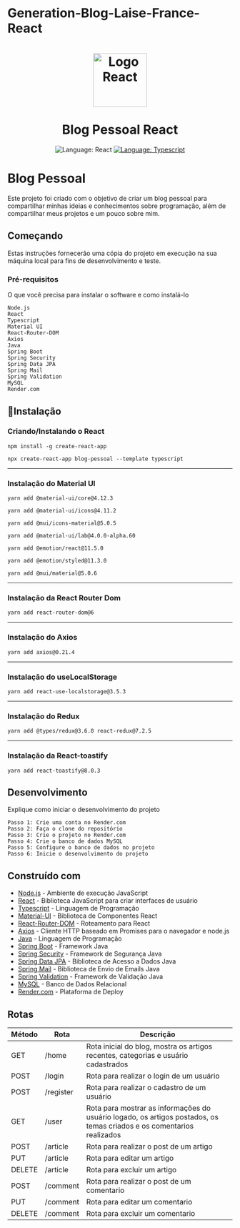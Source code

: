 # Generation-Blog-Laise-France-React
<h1 align="center">
	<img src="https://upload.wikimedia.org/wikipedia/commons/thumb/a/a7/React-icon.svg/1280px-React-icon.svg.png" alt="Logo React" width="120"><br><br>
    Blog Pessoal React
</h1>

<div>
    <p align="center">
<a>
    <img src="https://img.shields.io/static/v1?label=Library&message=React&color=aquamarine&style=for-the-badge&logo=React" alt="Language: React">
</a>
    <a href="#">
        <img src="https://img.shields.io/static/v1?label=Language&message=Typescript&color=blue&style=for-the-badge&logo=Typescript" alt="Language: Typescript">
    </a>
    </p>
</div>

# Blog Pessoal 

Este projeto foi criado com o objetivo de criar um blog pessoal para compartilhar minhas ideias e conhecimentos sobre programação, além de compartilhar meus projetos e um pouco sobre mim.

## Começando

Estas instruções fornecerão uma cópia do projeto em execução na sua máquina local para fins de desenvolvimento e teste.

### Pré-requisitos

O que você precisa para instalar o software e como instalá-lo

```
Node.js
React
Typescript
Material UI
React-Router-DOM
Axios
Java
Spring Boot
Spring Security
Spring Data JPA
Spring Mail
Spring Validation
MySQL
Render.com
```

## 📕Instalação

### Criando/Instalando o React
```
npm install -g create-react-app
```

```
npx create-react-app blog-pessoal --template typescript 
```
---
### Instalação do Material UI
```
yarn add @material-ui/core@4.12.3
```
```
yarn add @material-ui/icons@4.11.2
```
```
yarn add @mui/icons-material@5.0.5
```
```
yarn add @material-ui/lab@4.0.0-alpha.60
```
```
yarn add @emotion/react@11.5.0
```
```
yarn add @emotion/styled@11.3.0
```
```
yarn add @mui/material@5.0.6
```
---
### Instalação da React Router Dom
```
yarn add react-router-dom@6
```
---
### Instalação do Axios
```
yarn add axios@0.21.4
```
---
### Instalação do useLocalStorage
```
yarn add react-use-localstorage@3.5.3
```
---
### Instalação do Redux
```
yarn add @types/redux@3.6.0 react-redux@7.2.5
```
---
### Instalação da React-toastify
```
yarn add react-toastify@8.0.3
```

## Desenvolvimento

Explique como iniciar o desenvolvimento do projeto

```
Passo 1: Crie uma conta no Render.com
Passo 2: Faça o clone do repositório
Passo 3: Crie o projeto no Render.com
Passo 4: Crie o banco de dados MySQL
Passo 5: Configure o banco de dados no projeto
Passo 6: Inicie o desenvolvimento do projeto
```

## Construído com

* [Node.js](https://nodejs.org/) - Ambiente de execução JavaScript
* [React](https://reactjs.org/) - Biblioteca JavaScript para criar interfaces de usuário
* [Typescript](https://www.typescriptlang.org/) - Linguagem de Programação
* [Material-UI](https://material-ui.com/) - Biblioteca de Componentes React
* [React-Router-DOM](https://reacttraining.com/react-router/web/guides/quick-start) - Roteamento para React
* [Axios](https://github.com/axios/axios) - Cliente HTTP baseado em Promises para o navegador e node.js
* [Java](https://www.java.com/pt_BR/) - Linguagem de Programação
* [Spring Boot](https://spring.io/projects/spring-boot) - Framework Java
* [Spring Security](https://spring.io/projects/spring-security) - Framework de Segurança Java
* [Spring Data JPA](https://spring.io/projects/spring-data-jpa) - Biblioteca de Acesso a Dados Java
* [Spring Mail](https://spring.io/projects/spring-mail) - Biblioteca de Envio de Emails Java
* [Spring Validation](https://spring.io/projects/spring-validation) - Framework de Validação Java
* [MySQL](https://www.mysql.com/) - Banco de Dados Relacional
* [Render.com](https://render.com/) - Plataforma de Deploy



## Rotas

| Método | Rota      | Descrição                                                                                                                                                     |
|--------|-----------|-----------------------------------------------------------------------------------------------------------------------------------------------------------------|
| GET    | /home     | Rota inicial do blog, mostra os artigos recentes, categorias e usuário cadastrados                                                                              |
| POST   | /login    | Rota para realizar o login de um usuário                                                                                                                       |
| POST   | /register | Rota para realizar o cadastro de um usuário                                                                                                                    |
| GET    | /user     | Rota para mostrar as informações do usuário logado, os artigos postados, os temas criados e os comentarios realizados                                          |
| POST   | /article  | Rota para realizar o post de um artigo                                                                                                                        |
| PUT    | /article  | Rota para editar um artigo                                                                                                                                    |
| DELETE | /article  | Rota para excluir um artigo                                                                                                                                    |
| POST   | /comment  | Rota para realizar o post de um comentario                                                                                                                    |
| PUT    | /comment  | Rota para editar um comentario                                                                                                                                 |
| DELETE | /comment  | Rota para excluir um comentario                       
